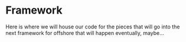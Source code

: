 # Framework

Here is where we will house our code for the pieces that will go into the next framework for offshore that will happen eventually, maybe...